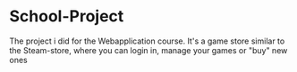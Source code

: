 # School-Project

The project i did for the Webapplication course.
It's a game store similar to the Steam-store, where you can login in, manage your games or "buy" new ones
